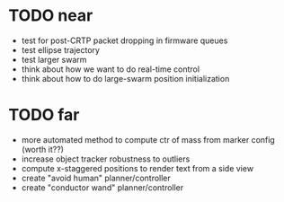 TODO near
=========
- test for post-CRTP packet dropping in firmware queues
- test ellipse trajectory
- test larger swarm
- think about how we want to do real-time control
- think about how to do large-swarm position initialization

TODO far
=========
- more automated method to compute ctr of mass from marker config (worth it??)
- increase object tracker robustness to outliers
- compute x-staggered positions to render text from a side view
- create "avoid human" planner/controller
- create "conductor wand" planner/controller
